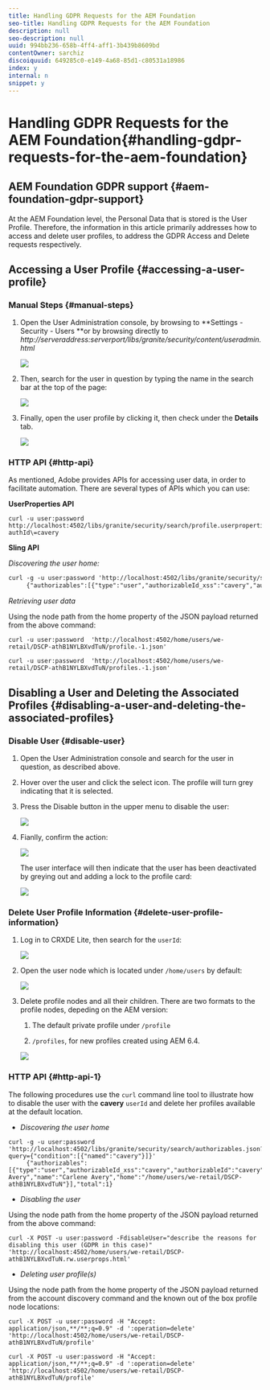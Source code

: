 ```yaml
---
title: Handling GDPR Requests for the AEM Foundation
seo-title: Handling GDPR Requests for the AEM Foundation
description: null
seo-description: null
uuid: 994bb236-658b-4ff4-aff1-3b439b8609bd
contentOwner: sarchiz
discoiquuid: 649285c0-e149-4a68-85d1-c80531a18986
index: y
internal: n
snippet: y
---
```


# Handling GDPR Requests for the AEM Foundation{#handling-gdpr-requests-for-the-aem-foundation}

## AEM Foundation GDPR support {#aem-foundation-gdpr-support}

At the AEM Foundation level, the Personal Data that is stored  is  the User Profile. Therefore, the information in this article primarily addresses how to access and delete user profiles, to address the GDPR Access and Delete requests respectively.

## Accessing a User Profile {#accessing-a-user-profile}

### Manual Steps {#manual-steps}

1. Open the User Administration console, by browsing to **Settings - Security - Users **or by browsing directly to *http://serveraddress:serverport/libs/granite/security/content/useradmin.html*

   ![](assets/useradmin2.png)

1. Then, search for the user in question by typing the name in the search bar at the top of the page:

   ![](assets/usersearch.png)

1. Finally, open the user profile by clicking it, then check under the **Details** tab.

   ![](assets/userprofile_small.png)

### HTTP API {#http-api}

As mentioned, Adobe provides APIs for accessing user data, in order to facilitate automation. There are several types of APIs which you can use:

**UserProperties API**

```shell
curl -u user:password http://localhost:4502/libs/granite/security/search/profile.userproperties.json\?authId\=cavery
```

**Sling API**

*Discovering the user home:*

```xml
curl -g -u user:password 'http://localhost:4502/libs/granite/security/search/authorizables.json?query={"condition":[{"named":"cavery"}]}'
     {"authorizables":[{"type":"user","authorizableId_xss":"cavery","authorizableId":"cavery","name_xss":"Carlene Avery","name":"Carlene Avery","home":"/home/users/we-retail/DSCP-athB1NYLBXvdTuN"}],"total":1}
```

*Retrieving user data*

Using the node path from the home property of the JSON payload returned from the above command:

```shell
curl -u user:password  'http://localhost:4502/home/users/we-retail/DSCP-athB1NYLBXvdTuN/profile.-1.json'
```

```shell
curl -u user:password  'http://localhost:4502/home/users/we-retail/DSCP-athB1NYLBXvdTuN/profiles.-1.json'
```

## Disabling a User and Deleting the Associated Profiles {#disabling-a-user-and-deleting-the-associated-profiles}

### Disable User {#disable-user}

1. Open the User Administration console and search for the user in question, as described above.
1. Hover over the user and click the select icon. The profile will turn grey indicating that it is selected.  

1. Press the Disable button in the upper menu to disable the user:

   ![](assets/userdisable.png)

1. Fianlly, confirm the action:

   ![](assets/image2018-2-6_1-40-58.png)

   The user interface will then indicate that the user has been deactivated by greying out and adding a lock to the profile card:

   ![](assets/disableduser.png)

### Delete User Profile Information {#delete-user-profile-information}

1. Log in to CRXDE Lite, then search for the `userId`: 

   ![](assets/image2018-2-6_1-57-11.png)

1. Open the user node which is located under `/home/users` by default:

   ![](assets/image2018-2-6_1-58-25.png)

1. Delete profile nodes and all their children. There are two formats to the profile nodes, depeding on the AEM version:

    1. The default private profile under `/profile`  
    
    1. `/profiles`, for new profiles created using AEM 6.4.

   ![](assets/image2018-2-6_2-0-4.png)

### HTTP API {#http-api-1}

The following procedures use the `curl` command line tool to illustrate how to disable the user with the **cavery** `userId` and delete her profiles available at the default location.

* *Discovering the user home*

```shell
curl -g -u user:password 'http://localhost:4502/libs/granite/security/search/authorizables.json?query={"condition":[{"named":"cavery"}]}'
     {"authorizables":[{"type":"user","authorizableId_xss":"cavery","authorizableId":"cavery","name_xss":"Carlene Avery","name":"Carlene Avery","home":"/home/users/we-retail/DSCP-athB1NYLBXvdTuN"}],"total":1}
```

* *Disabling the user*

Using the node path from the home property of the JSON payload returned from the above command:

```shell
curl -X POST -u user:password -FdisableUser="describe the reasons for disabling this user (GDPR in this case)" 'http://localhost:4502/home/users/we-retail/DSCP-athB1NYLBXvdTuN.rw.userprops.html'
```

* *Deleting user profile(s)*

Using the node path from the home property of the JSON payload returned from the account discovery command and the known out of the box profile node locations:

```shell
curl -X POST -u user:password -H "Accept: application/json,**/**;q=0.9" -d ':operation=delete' 'http://localhost:4502/home/users/we-retail/DSCP-athB1NYLBXvdTuN/profile'
```

```shell
curl -X POST -u user:password -H "Accept: application/json,**/**;q=0.9" -d ':operation=delete' 'http://localhost:4502/home/users/we-retail/DSCP-athB1NYLBXvdTuN/profile'
```

